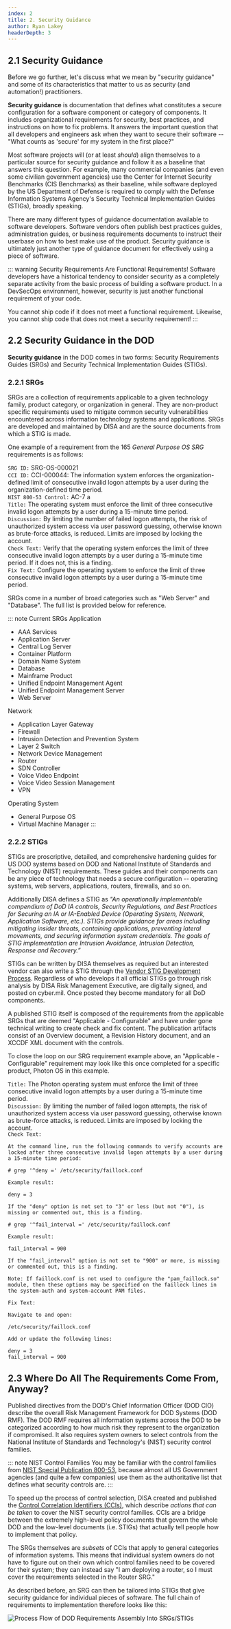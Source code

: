 ```yaml
---
index: 2
title: 2. Security Guidance
author: Ryan Lakey
headerDepth: 3
---
```


## 2.1 Security Guidance

Before we go further, let's discuss what we mean by "security guidance" and some of its characteristics that matter to us as security (and automation!) practitioners.

**Security guidance** is documentation that defines what constitutes a secure configuration for a software component or category of components. It includes organizational requirements for security, best practices, and instructions on how to fix problems. It answers the important question that all developers and engineers ask when they want to secure their software -- "What counts as 'secure' for my system in the first place?"

Most software projects will (or at least *should*) align themselves to a particular source for security guidance and follow it as a baseline that answers this question. For example, many commercial companies (and even some civilian government agencies) use the Center for Internet Security Benchmarks (CIS Benchmarks) as their baseline, while software deployed by the US Department of Defense is required to comply with the Defense Information Systems Agency's Security Technical Implementation Guides (STIGs), broadly speaking.

There are many different types of guidance documentation available to software developers. Software vendors often publish best practices guides, administration guides, or business requirements documents to instruct their userbase on how to best make use of the product. Security guidance is ultimately just another type of guidance document for effectively using a piece of software.

::: warning Security Requirements Are Functional Requirements!
Software developers have a historical tendency to consider security as a completely separate activity from the basic process of building a software product. In a DevSecOps environment, however, security is just another functional requirement of your code.

You cannot ship code if it does not meet a functional requirement. Likewise, you cannot ship code that does not meet a security requirement!
:::

## 2.2 Security Guidance in the DOD

**Security guidance** in the DOD comes in two forms: Security Requirements Guides (SRGs) and Security Technical Implementation Guides (STIGs).

### 2.2.1 SRGs
SRGs are a collection of requirements applicable to a given technology family, product category, or organization in general. They are non-product specific requirements used to mitigate common security vulnerabilities encountered across information technology systems and applications. SRGs are developed and maintained by DISA and are the source documents from which a STIG is made.

One example of a requirement from the 165 *General Purpose OS SRG* requirements is as follows:

`SRG ID:` SRG-OS-000021  
`CCI ID:` CCI-000044: The information system enforces the organization-defined limit of consecutive invalid logon attempts by a user during the organization-defined time period.  
`NIST 800-53 Control:` AC-7 a  
`Title:` The operating system must enforce the limit of three consecutive invalid logon attempts by a user during a 15-minute time period.  
`Discussion:` By limiting the number of failed logon attempts, the risk of unauthorized system access via user password guessing, otherwise known as brute-force attacks, is reduced. Limits are imposed by locking the account.  
`Check Text:` Verify that the operating system enforces the limit of three consecutive invalid logon attempts by a user during a 15-minute time period. If it does not, this is a finding.  
`Fix Text:` Configure the operating system to enforce the limit of three consecutive invalid logon attempts by a user during a 15-minute time period.  

SRGs come in a number of broad categories such as "Web Server" and "Database". The full list is provided below for reference.

::: note Current SRGs
Application
- AAA Services
- Application Server
- Central Log Server
- Container Platform
- Domain Name System
- Database
- Mainframe Product
- Unified Endpoint Management Agent
- Unified Endpoint Management Server
- Web Server

Network
- Application Layer Gateway
- Firewall
- Intrusion Detection and Prevention System
- Layer 2 Switch
- Network Device Management
- Router
- SDN Controller
- Voice Video Endpoint
- Voice Video Session Management
- VPN

Operating System
- General Purpose OS
- Virtual Machine Manager
:::

### 2.2.2 STIGs
STIGs are proscriptive, detailed, and comprehensive hardening guides for US DOD systems based on DOD and National Institute of Standards and Technology (NIST) requirements. These guides and their components can be any piece of technology that needs a secure configuration -- operating systems, web servers, applications, routers, firewalls, and so on.

Additionally DISA defines a STIG as *"An operationally implementable compendium of DoD IA controls, Security Regulations, and Best Practices for Securing an IA or IA-Enabled Device (Operating System, Network, Application Software, etc.). STIGs provide guidance for areas including mitigating insider threats, containing applications, preventing lateral movements, and securing information system credentials. The goals of STIG implementation are Intrusion Avoidance, Intrusion Detection, Response and Recovery.”*

STIGs can be written by DISA themselves as required but an interested vendor can also write a STIG through the [Vendor STIG Development Process](https://public.cyber.mil/stigs/vendor-process/). Regardless of who develops it all official STIGs go through risk analysis by DISA Risk Management Executive, are digitally signed, and posted on cyber.mil. Once posted they become mandatory for all DoD components.

A published STIG itself is composed of the requirements from the applicable SRGs that are deemed "Applicable - Configurable" and have under gone technical writing to create check and fix content. The publication artifacts consist of an Overview document, a Revision History document, and an XCCDF XML document with the controls.

To close the loop on our SRG requirement example above, an "Applicable - Configurable" requirement may look like this once completed for a specific product, Photon OS in this example.

`Title:` The Photon operating system must enforce the limit of three consecutive invalid logon attempts by a user during a 15-minute time period.  
`Discussion:` By limiting the number of failed logon attempts, the risk of unauthorized system access via user password guessing, otherwise known as brute-force attacks, is reduced. Limits are imposed by locking the account.  
`Check Text:`  
```
At the command line, run the following commands to verify accounts are locked after three consecutive invalid logon attempts by a user during a 15-minute time period:

# grep '^deny =' /etc/security/faillock.conf

Example result:

deny = 3

If the "deny" option is not set to "3" or less (but not "0"), is missing or commented out, this is a finding.

# grep '^fail_interval =' /etc/security/faillock.conf

Example result:

fail_interval = 900

If the "fail_interval" option is not set to "900" or more, is missing or commented out, this is a finding.

Note: If faillock.conf is not used to configure the "pam_faillock.so" module, then these options may be specified on the faillock lines in the system-auth and system-account PAM files.
```
`Fix Text:`  
```
Navigate to and open:

/etc/security/faillock.conf

Add or update the following lines:

deny = 3
fail_interval = 900
```

## 2.3 Where Do All The Requirements Come From, Anyway?
Published directives from the DOD's Chief Information Officer (DOD CIO) describe the overall Risk Management Framework for DOD Systems (DOD RMF). The DOD RMF requires all information systems across the DOD to be categorized according to how much risk they represent to the organization if compromised. It also requires system owners to select controls from the National Institute of Standards and Technology's (NIST) security control families.

::: note NIST Control Families 
You may be familiar with the control families from [NIST Special Publication 800-53](https://csrc.nist.gov/pubs/sp/800/53/r5/upd1/final), because almost all US Government agencies (and quite a few companies) use them as the authoritative list that defines what security controls are.
:::

To speed up the process of control selection, DISA created and published the [Control Correlation Identifiers (CCIs)](https://public.cyber.mil/stigs/cci/), which describe *actions that can be taken* to cover the NIST security control families. CCIs are a bridge between the extremely high-level policy  documents that govern the whole DOD and the low-level documents (i.e. STIGs) that actually tell people how to implement that policy.

The SRGs themselves are *subsets* of CCIs that apply to general categories of information systems. This means that individual system owners do not have to figure out on their own which control families need to be covered for their system; they can instead say "I am deploying a router, so I must cover the requirements selected in the Router SRG."

As described before, an SRG can then be tailored into STIGs that give security guidance for individual pieces of software. The full chain of requirements to implementation therefore looks like this:

![Process Flow of DOD Requirements Assembly Into SRGs/STIGs](../../assets/img/STIGSources.png)
